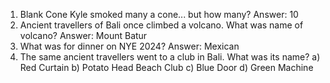 1) Blank Cone Kyle smoked many a cone... but how many? Answer: 10
2) Ancient travellers of Bali once climbed a volcano. What was name of volcano? Answer: Mount Batur
3) What was for dinner on NYE 2024? Answer: Mexican
4) The same ancient travellers went to a club in Bali. What was its name? 
	a) Red Curtain b) Potato Head Beach Club c) Blue Door d) Green Machine


